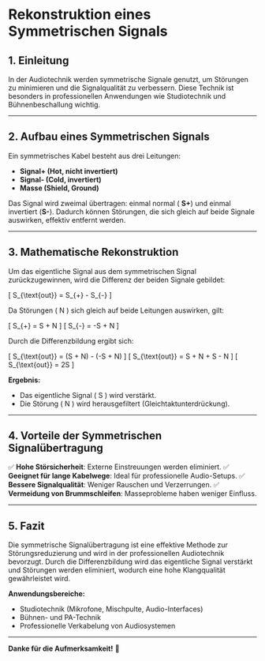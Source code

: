 # **Rekonstruktion eines Symmetrischen Signals**

## **1. Einleitung**
In der Audiotechnik werden symmetrische Signale genutzt, um Störungen zu minimieren und die Signalqualität zu verbessern. Diese Technik ist besonders in professionellen Anwendungen wie Studiotechnik und Bühnenbeschallung wichtig.

---

## **2. Aufbau eines Symmetrischen Signals**
Ein symmetrisches Kabel besteht aus drei Leitungen:
- **Signal+ (Hot, nicht invertiert)**
- **Signal- (Cold, invertiert)**
- **Masse (Shield, Ground)**

Das Signal wird zweimal übertragen: einmal normal (
**S+**) und einmal invertiert (**S-**). Dadurch können Störungen, die sich gleich auf beide Signale auswirken, effektiv entfernt werden.

---

## **3. Mathematische Rekonstruktion**
Um das eigentliche Signal aus dem symmetrischen Signal zurückzugewinnen, wird die Differenz der beiden Signale gebildet:

\[
S_{\text{out}} = S_{+} - S_{-}
\]

Da Störungen \( N \) sich gleich auf beide Leitungen auswirken, gilt:

\[
S_{+} = S + N
\]
\[
S_{-} = -S + N
\]

Durch die Differenzbildung ergibt sich:

\[
S_{\text{out}} = (S + N) - (-S + N)
\]
\[
S_{\text{out}} = S + N + S - N
\]
\[
S_{\text{out}} = 2S
\]

**Ergebnis:**
- Das eigentliche Signal \( S \) wird verstärkt.
- Die Störung \( N \) wird herausgefiltert (Gleichtaktunterdrückung).

---

## **4. Vorteile der Symmetrischen Signalübertragung**
✅ **Hohe Störsicherheit**: Externe Einstreuungen werden eliminiert.
✅ **Geeignet für lange Kabelwege**: Ideal für professionelle Audio-Setups.
✅ **Bessere Signalqualität**: Weniger Rauschen und Verzerrungen.
✅ **Vermeidung von Brummschleifen**: Masseprobleme haben weniger Einfluss.

---

## **5. Fazit**
Die symmetrische Signalübertragung ist eine effektive Methode zur Störungsreduzierung und wird in der professionellen Audiotechnik bevorzugt. Durch die Differenzbildung wird das eigentliche Signal verstärkt und Störungen werden eliminiert, wodurch eine hohe Klangqualität gewährleistet wird.

**Anwendungsbereiche:**
- Studiotechnik (Mikrofone, Mischpulte, Audio-Interfaces)
- Bühnen- und PA-Technik
- Professionelle Verkabelung von Audiosystemen

---

**Danke für die Aufmerksamkeit!** 🎵

